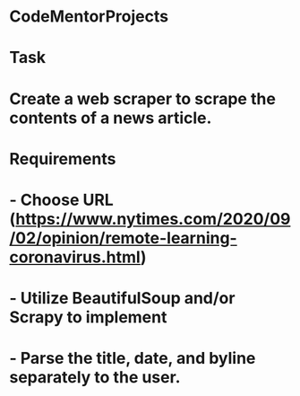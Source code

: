 # CodeMentorProjects

# Task
# Create a web scraper to scrape the contents of a news article.

# Requirements
# - Choose URL (https://www.nytimes.com/2020/09/02/opinion/remote-learning-coronavirus.html)
# - Utilize BeautifulSoup and/or Scrapy to implement
# - Parse the title, date, and byline separately to the user.

